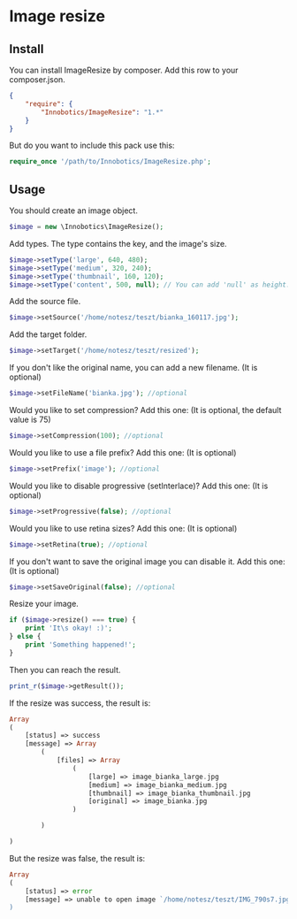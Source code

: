 Image resize
================

Install
-------

You can install ImageResize by composer. Add this row to your composer.json.

```json
{
    "require": {
        "Innobotics/ImageResize": "1.*"
    }
}
```

But do you want to include this pack use this:

```php
require_once '/path/to/Innobotics/ImageResize.php';
```

Usage
-----

You should create an image object.

```php
$image = new \Innobotics\ImageResize();
```

Add types. The type contains the key, and the image's size.

```php
$image->setType('large', 640, 480);
$image->setType('medium', 320, 240);
$image->setType('thumbnail', 160, 120);
$image->setType('content', 500, null); // You can add 'null' as height. It won't be cropped.
```

Add the source file.

```php
$image->setSource('/home/notesz/teszt/bianka_160117.jpg');
```

Add the target folder.

```php
$image->setTarget('/home/notesz/teszt/resized');
```

If you don't like the original name, you can add a new filename. (It is optional)

```php
$image->setFileName('bianka.jpg'); //optional
```

Would you like to set compression? Add this one: (It is optional, the default value is 75)

```php
$image->setCompression(100); //optional
```

Would you like to use a file prefix? Add this one: (It is optional)

```php
$image->setPrefix('image'); //optional
```

Would you like to disable progressive (setInterlace)? Add this one: (It is optional)

```php
$image->setProgressive(false); //optional
```

Would you like to use retina sizes? Add this one: (It is optional)

```php
$image->setRetina(true); //optional
```

If you don't want to save the original image you can disable it. Add this one: (It is optional)

```php
$image->setSaveOriginal(false); //optional
```

Resize your image.

```php
if ($image->resize() === true) {
    print 'It\s okay! :)';
} else {
    print 'Something happened!';
}
```
Then you can reach the result.

```php
print_r($image->getResult());
```

If the resize was success, the result is:

```php
Array
(
    [status] => success
    [message] => Array
        (
            [files] => Array
                (
                    [large] => image_bianka_large.jpg
                    [medium] => image_bianka_medium.jpg
                    [thumbnail] => image_bianka_thumbnail.jpg
                    [original] => image_bianka.jpg
                )

        )

)
```

But the resize was false, the result is:

```php
Array
(
    [status] => error
    [message] => unable to open image `/home/notesz/teszt/IMG_790s7.jpg': No such file or directory @ error/blob.c/OpenBlob/2638
)
```
